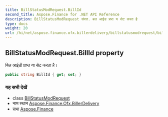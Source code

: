 ```yaml
---
title: BillStatusModRequest.BillId
second_title: Aspose.Finance for .NET API Reference
description: BillStatusModRequest संपत्त. बल आईड प्रप्त य सेट करत है
type: docs
weight: 20
url: /hi/net/aspose.finance.ofx.billerdelivery/billstatusmodrequest/billid/
---
```

## BillStatusModRequest.BillId property

बिल आईडी प्राप्त या सेट करता है।

```csharp
public string BillId { get; set; }
```

### यह सभी देखें

* class [BillStatusModRequest](../)
* नाम स्थान [Aspose.Finance.Ofx.BillerDelivery](../../billstatusmodrequest/)
* सभा [Aspose.Finance](../../../)


